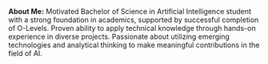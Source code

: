 **About Me:**
Motivated Bachelor of Science in Artificial Intelligence student with a strong foundation in academics, supported by successful completion of O-Levels. Proven ability to apply technical knowledge through hands-on experience in diverse projects. Passionate about utilizing emerging technologies and analytical thinking to make meaningful contributions in the field of AI.
